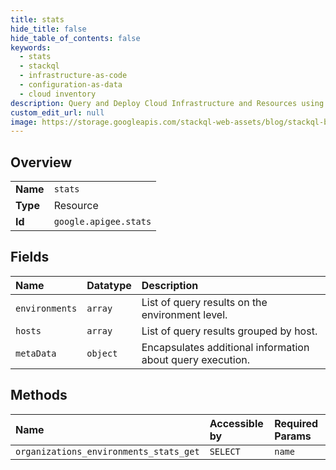 ```yaml
---
title: stats
hide_title: false
hide_table_of_contents: false
keywords:
  - stats
  - stackql
  - infrastructure-as-code
  - configuration-as-data
  - cloud inventory
description: Query and Deploy Cloud Infrastructure and Resources using SQL
custom_edit_url: null
image: https://storage.googleapis.com/stackql-web-assets/blog/stackql-blog-post-featured-image.png
---
```

  
    

## Overview
<table><tbody>
<tr><td><b>Name</b></td><td><code>stats</code></td></tr>
<tr><td><b>Type</b></td><td>Resource</td></tr>
<tr><td><b>Id</b></td><td><code>google.apigee.stats</code></td></tr>
</tbody></table>

## Fields
| Name | Datatype | Description |
|:-----|:---------|:------------|
| `environments` | `array` | List of query results on the environment level. |
| `hosts` | `array` | List of query results grouped by host. |
| `metaData` | `object` | Encapsulates additional information about query execution. |
## Methods
| Name | Accessible by | Required Params |
|:-----|:--------------|:----------------|
| `organizations_environments_stats_get` | `SELECT` | `name` |
